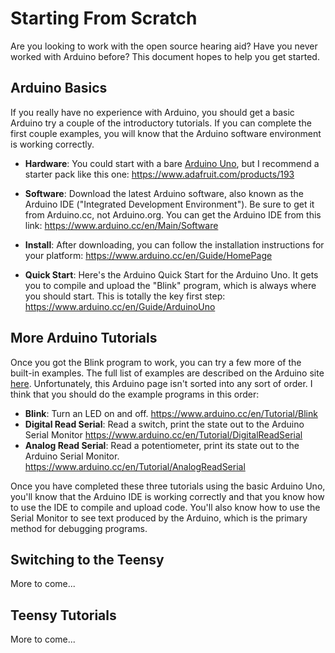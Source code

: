 Starting From Scratch
====================

Are you looking to work with the open source hearing aid?  Have you never worked with Arduino before?  This document hopes to help you get started.

Arduino Basics
---------

If you really have no experience with Arduino, you should get a basic Arduino try a couple of the introductory tutorials.  If you can complete the first couple examples, you will know that the Arduino software environment is working correctly.

* **Hardware**: You could start with a bare [Arduino Uno](https://www.arduino.cc/en/Main/ArduinoBoardUno), but I recommend a starter pack like this one: https://www.adafruit.com/products/193

* **Software**: Download the latest Arduino software, also known as the Arduino IDE ("Integrated Development Environment").  Be sure to get it from Arduino.cc, not Arduino.org.  You can get the Arduino IDE from this link: https://www.arduino.cc/en/Main/Software

* **Install**: After downloading, you can follow the installation instructions for your platform: https://www.arduino.cc/en/Guide/HomePage

* **Quick Start**:  Here's the Arduino Quick Start for the Arduino Uno.  It gets you to compile and upload the "Blink" program, which is always where you should start.  This is totally the key first step: https://www.arduino.cc/en/Guide/ArduinoUno

More Arduino Tutorials
------------

Once you got the Blink program to work, you can try a few more of the built-in examples.  The full list of examples are described on the Arduino site [here](https://www.arduino.cc/en/Tutorial/BuiltInExamples).  Unfortunately, this Arduino page isn't sorted into any sort of order.  I think that you should do the example programs in this order:

* **Blink**:  Turn an LED on and off.  https://www.arduino.cc/en/Tutorial/Blink
* **Digital Read Serial**: Read a switch, print the state out to the Arduino Serial Monitor  https://www.arduino.cc/en/Tutorial/DigitalReadSerial
* **Analog Read Serial**: Read a potentiometer, print its state out to the Arduino Serial Monitor. https://www.arduino.cc/en/Tutorial/AnalogReadSerial

Once you have completed these three tutorials using the basic Arduino Uno, you'll know that the Arduino IDE is working correctly and that you know how to use the IDE to compile and upload code.  You'll also know how to use the Serial Monitor to see text produced by the Arduino, which is the primary method for debugging programs.

Switching to the Teensy
-----------------
More to come...

Teensy Tutorials
-----------------
More to come...

